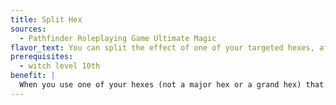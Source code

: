 ```yaml
---
title: Split Hex
sources:
  - Pathfinder Roleplaying Game Ultimate Magic
flavor_text: You can split the effect of one of your targeted hexes, affecting another creature you can see.
prerequisites:
  - witch level 10th
benefit: |
  When you use one of your hexes (not a major hex or a grand hex) that targets a single creature, you can choose another creature within 30 feet of the first target to also be targeted by the hex.
---
```


